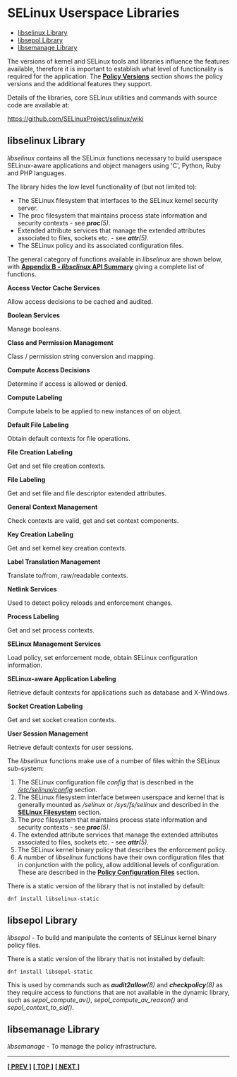 # SELinux Userspace Libraries

- [libselinux Library](#libselinux-library)
- [libsepol Library](#libsepol-library)
- [libsemanage Library](#libsemanage-library)

The versions of kernel and SELinux tools and libraries influence the
features available, therefore it is important to establish what level of
functionality is required for the application. The
[**Policy Versions**](types_of_policy.md#policy-versions)
section shows the policy versions and the additional features they support.

Details of the libraries, core SELinux utilities and commands with
source code are available at:

<https://github.com/SELinuxProject/selinux/wiki>

## libselinux Library

*libselinux* contains all the SELinux functions necessary to build
userspace SELinux-aware applications and object managers using 'C',
Python, Ruby and PHP languages.

The library hides the low level functionality of (but not limited to):

- The SELinux filesystem that interfaces to the SELinux kernel
  security server.
- The proc filesystem that maintains process state information and
  security contexts - see ***proc**(5)*.
- Extended attribute services that manage the extended attributes
  associated to files, sockets etc. - see ***attr**(5)*.
- The SELinux policy and its associated configuration files.

The general category of functions available in *libselinux* are shown below,
with [**Appendix B - *libselinux* API Summary**](libselinux_functions.md#appendix-b---libselinux-api-summary)
giving a complete list of functions.

**Access Vector Cache Services**

Allow access decisions to be cached and audited.

**Boolean Services**

Manage booleans.

**Class and Permission Management**

Class / permission string conversion and mapping.

**Compute Access Decisions**

Determine if access is allowed or denied.

**Compute Labeling**

Compute labels to be applied to new instances of on object.

**Default File Labeling**

Obtain default contexts for file operations.

**File Creation Labeling**

Get and set file creation contexts.

**File Labeling**

Get and set file and file descriptor extended attributes.

**General Context Management**

Check contexts are valid, get and set context components.

**Key Creation Labeling**

Get and set kernel key creation contexts.

**Label Translation Management**

Translate to/from, raw/readable contexts.

**Netlink Services**

Used to detect policy reloads and enforcement changes.

**Process Labeling**

Get and set process contexts.

**SELinux Management Services**

Load policy, set enforcement mode, obtain SELinux configuration information.

**SELinux-aware Application Labeling**

Retrieve default contexts for applications such as database and X-Windows.

**Socket Creation Labeling**

Get and set socket creation contexts.

**User Session Management**

Retrieve default contexts for user sessions.

The *libselinux* functions make use of a number of files within the
SELinux sub-system:

1. The SELinux configuration file *config* that is described in the
   [*/etc/selinux/config*](global_config_files.md#etcselinuxconfig) section.
2. The SELinux filesystem interface between userspace and kernel that
   is generally mounted as */selinux* or */sys/fs/selinux* and
   described in the
   [**SELinux Filesystem**](lsm_selinux.md#selinux-filesystem) section.
3. The *proc* filesystem that maintains process state information and
   security contexts - see ***proc**(5)*.
4. The extended attribute services that manage the extended attributes
   associated to files, sockets etc. - see ***attr**(5)*.
5. The SELinux kernel binary policy that describes the enforcement
   policy.
6. A number of *libselinux* functions have their own configuration
   files that in conjunction with the policy, allow additional levels
   of configuration. These are described in the
   [**Policy Configuration Files**](policy_config_files.md#policy-configuration-files)
   section.

There is a static version of the library that is not installed by default:

```
dnf install libselinux-static
```

## libsepol Library

*libsepol* - To build and manipulate the contents of SELinux kernel
binary policy files.

There is a static version of the library that is not installed by default:

```
dnf install libsepol-static
```

This is used by commands such as ***audit2allow**(8)* and ***checkpolicy**(8)*
as they require access to functions that are not available in the dynamic
library, such as *sepol_compute_av()*, *sepol_compute_av_reason()* and
*sepol_context_to_sid()*.

## libsemanage Library

*libsemanage* - To manage the policy infrastructure.

<!-- %CUTHERE% -->

---
**[[ PREV ]](lsm_selinux.md)** **[[ TOP ]](#)** **[[ NEXT ]](network_support.md)**
